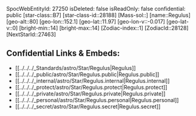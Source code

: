 ﻿---
location: [11.97,-152.1,80]
type: Star
tags:
- astro/Star

---
SpocWebEntityId: 27250
isDeleted: false
isReadOnly: false
confidential: public
[star-class::B7]
[star-class-id::28188]
[Mass-sol::]
[name::Regulus]
[geo-alt::80]
[geo-lon::152.1]
[geo-lat::11.97]
[geo-lon-v::-0.017]
[geo-lat-v::0]
[bright-min::14]
[bright-max::14]
[Zodiac-index::1]
[ZodiacId::28128]
[NextStarId::27463]



## Confidential Links & Embeds: 
- [[../../../_Standards/astro/Star/Regulus|Regulus]] 
- [[../../../_public/astro/Star/Regulus.public|Regulus.public]] 
- [[../../../_internal/astro/Star/Regulus.internal|Regulus.internal]] 
- [[../../../_protect/astro/Star/Regulus.protect|Regulus.protect]] 
- [[../../../_private/astro/Star/Regulus.private|Regulus.private]] 
- [[../../../_personal/astro/Star/Regulus.personal|Regulus.personal]] 
- [[../../../_secret/astro/Star/Regulus.secret|Regulus.secret]] 
